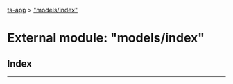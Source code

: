[ts-app](../README.md) > ["models/index"](../modules/_models_index_.md)

# External module: "models/index"

## Index

---

